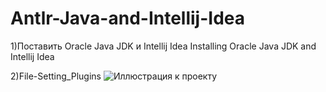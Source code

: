 # Antlr-Java-and-Intellij-Idea

1)Поставить Oracle Java JDK и Intellij Idea
Installing Oracle Java JDK and Intellij Idea

2)File-Setting_Plugins
![Иллюстрация к проекту](https://github.com/jon/coolproject/raw/master/image/image.png)
